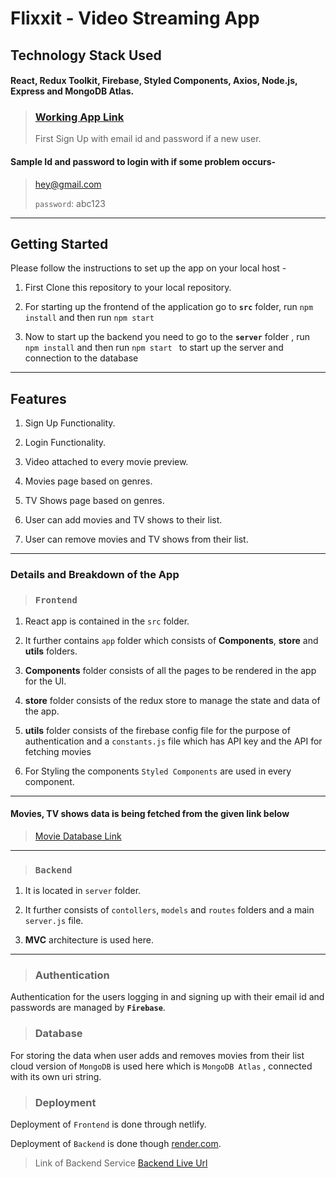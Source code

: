 # **Flixxit - Video Streaming App**

## Technology Stack Used 

#### React, Redux Toolkit, Firebase, Styled Components, Axios, Node.js, Express and MongoDB Atlas.


> ### [Working App Link](http://lustrous-mandazi-fffc8a.netlify.app)
> First Sign Up with email id and password if a new user.

#### Sample Id and password to login with if some problem occurs-
> hey@gmail.com
> 
> `password`: abc123

---

## Getting Started

Please follow the instructions to set up the app on your local host -

1. First Clone this repository to your local repository.
   
2. For starting up the frontend of the application go to **`src`** folder, run ``npm install`` and then run ``npm start``

3. Now to start up the backend you need to go to the **`server`** folder , run ``npm install`` and then run ``npm start `` to start up the server and connection to the database

---

## **Features**

1. Sign Up Functionality.
   
2. Login Functionality.
   
3. Video attached to every movie preview.
   
4. Movies page based on genres.
   
5. TV Shows page based on genres.
   
6. User can add movies and TV shows to their list.
   
7. User can remove movies and TV shows from their list.

---

 ### **Details and Breakdown of the App**

 >  ### `Frontend`

   1. React app is contained in the `src` folder.

   2. It further contains `app` folder which consists of **Components**, **store** and **utils** folders.
   3. **Components** folder consists of all the pages to be rendered in the app for the UI.
   4. **store** folder consists of the redux store to manage the state and data of the app.
   5. **utils** folder consists of the firebase config file for the purpose of authentication and a  `constants.js` file which has API key and the API for fetching movies
   6. For Styling the components `Styled Components` are used in every component.

---

#### **Movies, TV shows data is being fetched from the given link below** 

 > [Movie Database Link](https://www.themoviedb.org/)

---

 > ### `Backend`

 1. It is located in `server` folder.


 2. It further consists of `contollers`, `models` and `routes` folders and a main `server.js` file.


 3. **MVC** architecture is used here.

---

> ### **Authentication**

Authentication for the users logging in and signing up with their email id and passwords are managed by **`Firebase`**.

> ### **Database**

For storing the data when user adds and removes movies from their list cloud version of `MongoDB` is used here which is `MongoDB Atlas` , connected with its own uri string.


> ### **Deployment**

Deployment of `Frontend` is done through netlify.

Deployment of `Backend` is done though [render.com](render.com).

> Link of Backend Service
 [Backend Live Url](https://flixxit.onrender.com)












